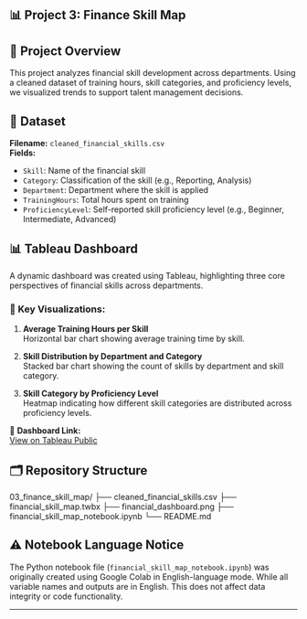 ## 📊 Project 3: Finance Skill Map

## 📝 Project Overview
This project analyzes financial skill development across departments. Using a cleaned dataset of training hours, skill categories, and proficiency levels, we visualized trends to support talent management decisions.

## 📁 Dataset
**Filename:** `cleaned_financial_skills.csv`  
**Fields:**
- `Skill`: Name of the financial skill
- `Category`: Classification of the skill (e.g., Reporting, Analysis)
- `Department`: Department where the skill is applied
- `TrainingHours`: Total hours spent on training
- `ProficiencyLevel`: Self-reported skill proficiency level (e.g., Beginner, Intermediate, Advanced)

## 📊 Tableau Dashboard
A dynamic dashboard was created using Tableau, highlighting three core perspectives of financial skills across departments.

### 📌 Key Visualizations:
1. **Average Training Hours per Skill**  
   Horizontal bar chart showing average training time by skill.

2. **Skill Distribution by Department and Category**  
   Stacked bar chart showing the count of skills by department and skill category.

3. **Skill Category by Proficiency Level**  
   Heatmap indicating how different skill categories are distributed across proficiency levels.

🔗 **Dashboard Link:**  
[View on Tableau Public](https://public.tableau.com/app/profile/zheng.lyu6601/viz/Financial_skill_map/Financial_skill_map#1)

## 🗂️ Repository Structure
03_finance_skill_map/
├── cleaned_financial_skills.csv
├── financial_skill_map.twbx
├── financial_dashboard.png
├── financial_skill_map_notebook.ipynb
└── README.md

## ⚠️ Notebook Language Notice
The Python notebook file (`financial_skill_map_notebook.ipynb`) was originally created using Google Colab in English-language mode. While all variable names and outputs are in English. This does not affect data integrity or code functionality.

---

